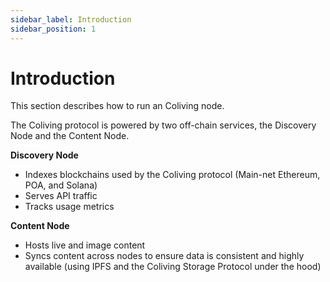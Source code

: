 ```yaml
---
sidebar_label: Introduction
sidebar_position: 1
---
```


# Introduction

This section describes how to run an Coliving node.

The Coliving protocol is powered by two off-chain services, the Discovery Node and the Content Node.

**Discovery Node**

* Indexes blockchains used by the Coliving protocol \(Main-net Ethereum, POA, and Solana\)
* Serves API traffic
* Tracks usage metrics

**Content Node**

* Hosts live and image content
* Syncs content across nodes to ensure data is consistent and highly available \(using IPFS and the Coliving Storage Protocol under the hood\)
